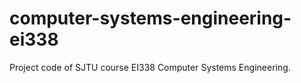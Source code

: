 # computer-systems-engineering-ei338
Project code of SJTU course EI338 Computer Systems Engineering.
